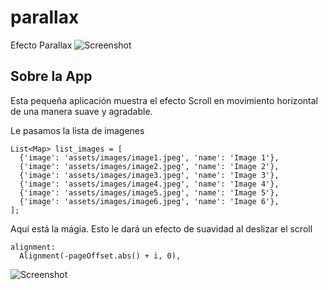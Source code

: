 # parallax

Efecto Parallax
![Screenshot](/assets/images/imageApp.png)

## Sobre la App

Esta pequeña aplicación muestra el efecto Scroll en movimiento horizontal
de una manera suave y agradable.

Le pasamos la lista de imagenes
```
List<Map> list_images = [
  {'image': 'assets/images/image1.jpeg', 'name': 'Image 1'},
  {'image': 'assets/images/image2.jpeg', 'name': 'Image 2'},
  {'image': 'assets/images/image3.jpeg', 'name': 'Image 3'},
  {'image': 'assets/images/image4.jpeg', 'name': 'Image 4'},
  {'image': 'assets/images/image5.jpeg', 'name': 'Image 5'},
  {'image': 'assets/images/image6.jpeg', 'name': 'Image 6'},
];
```

Aquí está la mágia. Esto le dará un efecto de suavidad al deslizar el scroll
```
alignment:
  Alignment(-pageOffset.abs() + i, 0),
```
![Screenshot](/assets/images/video.gif)